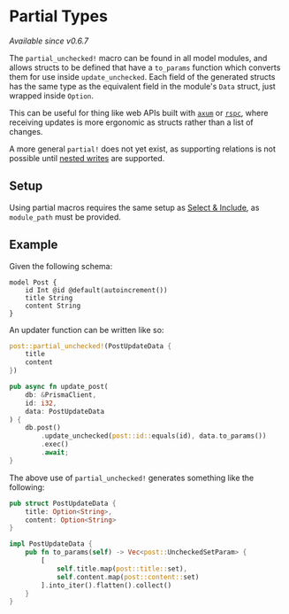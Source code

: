 # Partial Types

_Available since v0.6.7_

The `partial_unchecked!` macro can be found in all model modules,
and allows structs to be defined that have a `to_params` function which converts them for use inside `update_unchecked`.
Each field of the generated structs has the same type as the equivalent field in the module's `Data` struct,
just wrapped inside `Option`.

This can be useful for thing like web APIs built with
[`axum`](https://github.com/tokio-rs/axum) or
[`rspc`](https://www.rspc.dev/),
where receiving updates is more ergonomic as structs rather than a list of changes.

A more general `partial!` does not yet exist,
as supporting relations is not possible until [nested writes](https://github.com/Brendonovich/prisma-client-rust/issues/44)
are supported.

## Setup

Using partial macros requires the same setup as [Select & Include](/reading-data/select-include#setup),
as `module_path` must be provided.

## Example

Given the following schema:

```prisma
model Post {
	id Int @id @default(autoincrement())
	title String
	content String
}
```

An updater function can be written like so:

```rust
post::partial_unchecked!(PostUpdateData {
	title
	content
})

pub async fn update_post(
	db: &PrismaClient,
	id: i32,
	data: PostUpdateData
) {
	db.post()
		.update_unchecked(post::id::equals(id), data.to_params())
		.exec()
		.await;
}
```

The above use of `partial_unchecked!` generates something like the following:

```rust
pub struct PostUpdateData {
	title: Option<String>,
	content: Option<String>
}

impl PostUpdateData {
	pub fn to_params(self) -> Vec<post::UncheckedSetParam> {
		[
			self.title.map(post::title::set),
			self.content.map(post::content::set)
		].into_iter().flatten().collect()
	}
}
```
